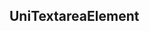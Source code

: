 ## UniTextareaElement

<!-- CUSTOMTYPEJSON.UniTextareaElement.description -->

<!-- CUSTOMTYPEJSON.UniTextareaElement.compatibility -->

<!-- CUSTOMTYPEJSON.UniTextareaElement.extends -->

<!-- CUSTOMTYPEJSON.UniTextareaElement.param -->

<!-- CUSTOMTYPEJSON.UniTextareaElement.example -->
